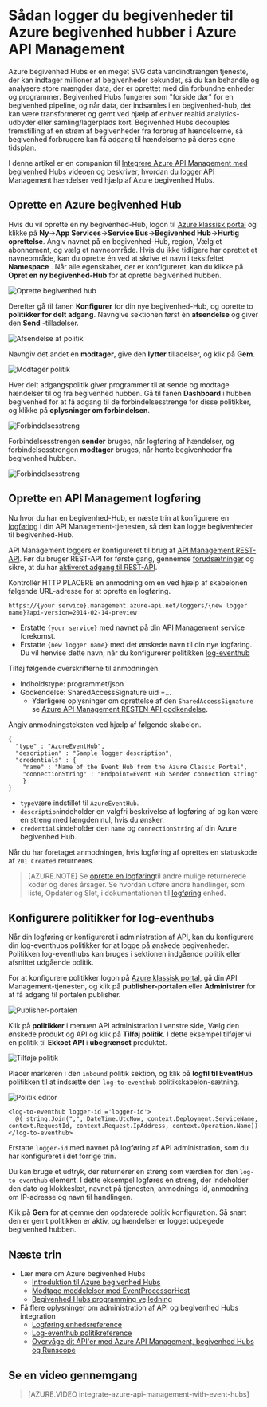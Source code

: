 <properties 
    pageTitle="Sådan logger du begivenheder til Azure begivenhed hubber i Azure API Management | Microsoft Azure" 
    description="Lær at logføre hændelser til Azure begivenhed hubber i Azure API Management." 
    services="api-management" 
    documentationCenter="" 
    authors="steved0x" 
    manager="erikre" 
    editor=""/>

<tags 
    ms.service="api-management" 
    ms.workload="mobile" 
    ms.tgt_pltfrm="na" 
    ms.devlang="na" 
    ms.topic="article" 
    ms.date="10/25/2016" 
    ms.author="sdanie"/>

# <a name="how-to-log-events-to-azure-event-hubs-in-azure-api-management"></a>Sådan logger du begivenheder til Azure begivenhed hubber i Azure API Management

Azure begivenhed Hubs er en meget SVG data vandindtrængen tjeneste, der kan indtager millioner af begivenheder sekundet, så du kan behandle og analysere store mængder data, der er oprettet med din forbundne enheder og programmer. Begivenhed Hubs fungerer som "forside dør" for en begivenhed pipeline, og når data, der indsamles i en begivenhed-hub, det kan være transformeret og gemt ved hjælp af enhver realtid analytics-udbyder eller samling/lagerplads kort. Begivenhed Hubs decouples fremstilling af en strøm af begivenheder fra forbrug af hændelserne, så begivenhed forbrugere kan få adgang til hændelserne på deres egne tidsplan.

I denne artikel er en companion til [Integrere Azure API Management med begivenhed Hubs](https://azure.microsoft.com/documentation/videos/integrate-azure-api-management-with-event-hubs/) videoen og beskriver, hvordan du logger API Management hændelser ved hjælp af Azure begivenhed Hubs.

## <a name="create-an-azure-event-hub"></a>Oprette en Azure begivenhed Hub

Hvis du vil oprette en ny begivenhed-Hub, logon til [Azure klassisk portal](https://manage.windowsazure.com) og klikke på **Ny**->**App Services**->**Service Bus**->**Begivenhed Hub**->**Hurtig oprettelse**. Angiv navnet på en begivenhed-Hub, region, Vælg et abonnement, og vælg et navneområde. Hvis du ikke tidligere har oprettet et navneområde, kan du oprette én ved at skrive et navn i tekstfeltet **Namespace** . Når alle egenskaber, der er konfigureret, kan du klikke på **Opret en ny begivenhed-Hub** for at oprette begivenhed hubben.

![Oprette begivenhed hub][create-event-hub]

Derefter gå til fanen **Konfigurer** for din nye begivenhed-Hub, og oprette to **politikker for delt adgang**. Navngive sektionen først én **afsendelse** og giver den **Send** -tilladelser.

![Afsendelse af politik][sending-policy]

Navngiv det andet én **modtager**, give den **lytter** tilladelser, og klik på **Gem**.

![Modtager politik][receiving-policy]

Hver delt adgangspolitik giver programmer til at sende og modtage hændelser til og fra begivenhed hubben. Gå til fanen **Dashboard** i hubben begivenhed for at få adgang til de forbindelsesstrenge for disse politikker, og klikke på **oplysninger om forbindelsen**.

![Forbindelsesstreng][event-hub-dashboard]

Forbindelsesstrengen **sender** bruges, når logføring af hændelser, og forbindelsesstrengen **modtager** bruges, når hente begivenheder fra begivenhed hubben.

![Forbindelsesstreng][event-hub-connection-string]

## <a name="create-an-api-management-logger"></a>Oprette en API Management logføring

Nu hvor du har en begivenhed-Hub, er næste trin at konfigurere en [logføring](https://msdn.microsoft.com/library/azure/mt592020.aspx) i din API Management-tjenesten, så den kan logge begivenheder til begivenhed-Hub.

API Management loggers er konfigureret til brug af [API Management REST-API](http://aka.ms/smapi). Før du bruger REST-API for første gang, gennemse [forudsætninger](https://msdn.microsoft.com/library/azure/dn776326.aspx#Prerequisites) og sikre, at du har [aktiveret adgang til REST-API](https://msdn.microsoft.com/library/azure/dn776326.aspx#EnableRESTAPI).

Kontrollér HTTP PLACERE en anmodning om en ved hjælp af skabelonen følgende URL-adresse for at oprette en logføring.

    https://{your service}.management.azure-api.net/loggers/{new logger name}?api-version=2014-02-14-preview

-   Erstatte `{your service}` med navnet på din API Management service forekomst.
-   Erstatte `{new logger name}` med det ønskede navn til din nye logføring. Du vil henvise dette navn, når du konfigurerer politikken [log-eventhub](https://msdn.microsoft.com/library/azure/dn894085.aspx#log-to-eventhub)

Tilføj følgende overskrifterne til anmodningen.

-   Indholdstype: programmet/json
-   Godkendelse: SharedAccessSignature uid =...
    -   Yderligere oplysninger om oprettelse af den `SharedAccessSignature` se [Azure API Management RESTEN API godkendelse](https://msdn.microsoft.com/library/azure/dn798668.aspx).

Angiv anmodningsteksten ved hjælp af følgende skabelon.

    {
      "type" : "AzureEventHub",
      "description" : "Sample logger description",
      "credentials" : {
        "name" : "Name of the Event Hub from the Azure Classic Portal",
        "connectionString" : "Endpoint=Event Hub Sender connection string"
        }
    }

-   `type`være indstillet til `AzureEventHub`.
-   `description`indeholder en valgfri beskrivelse af logføring af og kan være en streng med længden nul, hvis du ønsker.
-   `credentials`indeholder den `name` og `connectionString` af din Azure begivenhed Hub.

Når du har foretaget anmodningen, hvis logføring af oprettes en statuskode af `201 Created` returneres. 

>[AZURE.NOTE] Se [oprette en logføring](https://msdn.microsoft.com/library/azure/mt592020.aspx#PUT)til andre mulige returnerede koder og deres årsager. Se hvordan udføre andre handlinger, som liste, Opdater og Slet, i dokumentationen til [logføring](https://msdn.microsoft.com/library/azure/mt592020.aspx) enhed.

## <a name="configure-log-to-eventhubs-policies"></a>Konfigurere politikker for log-eventhubs

Når din logføring er konfigureret i administration af API, kan du konfigurere din log-eventhubs politikker for at logge på ønskede begivenheder. Politikken log-eventhubs kan bruges i sektionen indgående politik eller afsnittet udgående politik.

For at konfigurere politikker logon på [Azure klassisk portal](https://manage.windowsazure.com), gå din API Management-tjenesten, og klik på **publisher-portalen** eller **Administrer** for at få adgang til portalen publisher.

![Publisher-portalen][publisher-portal]

Klik på **politikker** i menuen API administration i venstre side, Vælg den ønskede produkt og API og klik på **Tilføj politik**. I dette eksempel tilføjer vi en politik til **Ekkoet API** i **ubegrænset** produktet.

![Tilføje politik][add-policy]

Placer markøren i den `inbound` politik sektion, og klik på **logfil til EventHub** politikken til at indsætte den `log-to-eventhub` politikskabelon-sætning.

![Politik editor][event-hub-policy]

    <log-to-eventhub logger-id ='logger-id'>
      @( string.Join(",", DateTime.UtcNow, context.Deployment.ServiceName, context.RequestId, context.Request.IpAddress, context.Operation.Name))
    </log-to-eventhub>

Erstatte `logger-id` med navnet på logføring af API administration, som du har konfigureret i det forrige trin.

Du kan bruge et udtryk, der returnerer en streng som værdien for den `log-to-eventhub` element. I dette eksempel logføres en streng, der indeholder den dato og klokkeslæt, navnet på tjenesten, anmodnings-id, anmodning om IP-adresse og navn til handlingen.

Klik på **Gem** for at gemme den opdaterede politik konfiguration. Så snart den er gemt politikken er aktiv, og hændelser er logget udpegede begivenhed hubben.

## <a name="next-steps"></a>Næste trin

-   Lær mere om Azure begivenhed Hubs
    -   [Introduktion til Azure begivenhed Hubs](../event-hubs/event-hubs-csharp-ephcs-getstarted.md)
    -   [Modtage meddelelser med EventProcessorHost](../event-hubs/event-hubs-csharp-ephcs-getstarted.md#receive-messages-with-eventprocessorhost)
    -   [Begivenhed Hubs programming vejledning](../event-hubs/event-hubs-programming-guide.md)
-   Få flere oplysninger om administration af API og begivenhed Hubs integration
    -   [Logføring enhedsreference](https://msdn.microsoft.com/library/azure/mt592020.aspx)
    -   [Log-eventhub politikreference](https://msdn.microsoft.com/library/azure/dn894085.aspx#log-to-eventhub)
    -   [Overvåge dit API'er med Azure API Management, begivenhed Hubs og Runscope](api-management-log-to-eventhub-sample.md)    

## <a name="watch-a-video-walkthrough"></a>Se en video gennemgang

> [AZURE.VIDEO integrate-azure-api-management-with-event-hubs]


[publisher-portal]: ./media/api-management-howto-log-event-hubs/publisher-portal.png
[create-event-hub]: ./media/api-management-howto-log-event-hubs/create-event-hub.png
[event-hub-connection-string]: ./media/api-management-howto-log-event-hubs/event-hub-connection-string.png
[event-hub-dashboard]: ./media/api-management-howto-log-event-hubs/event-hub-dashboard.png
[receiving-policy]: ./media/api-management-howto-log-event-hubs/receiving-policy.png
[sending-policy]: ./media/api-management-howto-log-event-hubs/sending-policy.png
[event-hub-policy]: ./media/api-management-howto-log-event-hubs/event-hub-policy.png
[add-policy]: ./media/api-management-howto-log-event-hubs/add-policy.png






